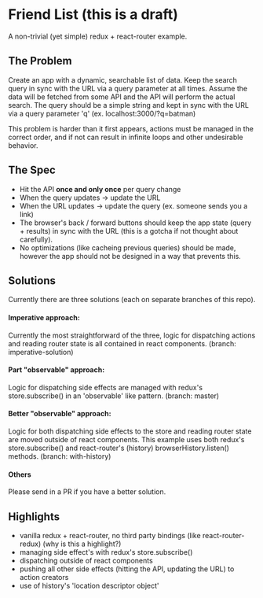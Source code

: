 # Friend List (this is a draft)
A non-trivial (yet simple) redux + react-router example.

## The Problem
Create an app with a dynamic, searchable list of data. Keep the search query in sync with the URL via a query parameter at all times. Assume the data will be fetched from some API and the API will perform the actual search. The query should be a simple string and kept in sync with the URL via a query parameter 'q' (ex. localhost:3000/?q=batman)

This problem is harder than it first appears, actions must be managed in the correct order, and if not can result in infinite loops and other undesirable behavior.

## The Spec
- Hit the API **once and only once** per query change
- When the query updates -> update the URL
- When the URL updates -> update the query (ex. someone sends you a link)
- The browser's back / forward buttons should keep the app state (query + results) in sync with the URL (this is a gotcha if not thought about carefully).
- No optimizations (like cacheing previous queries) should be made, however the app should not be designed in a way that prevents this.

## Solutions
Currently there are three solutions (each on separate branches of this repo).

#### Imperative approach:
Currently the most straightforward of the three, logic for dispatching actions and reading router state is all contained in react components. (branch: imperative-solution)

#### Part "observable" approach:
Logic for dispatching side effects are managed with redux's store.subscribe() in an 'observable' like pattern. (branch: master)

#### Better "observable" approach:
Logic for both dispatching side effects to the store and reading router state are moved outside of react components. This example uses both redux's store.subscribe() and react-router's (history) browserHistory.listen() methods. (branch: with-history)

#### Others
Please send in a PR if you have a better solution.

## Highlights
- vanilla redux + react-router, no third party bindings (like react-router-redux) (why is this a highlight?)
- managing side effect's with redux's store.subscribe()
- dispatching outside of react components
- pushing all other side effects (hitting the API, updating the URL) to action creators
- use of history's 'location descriptor object'

